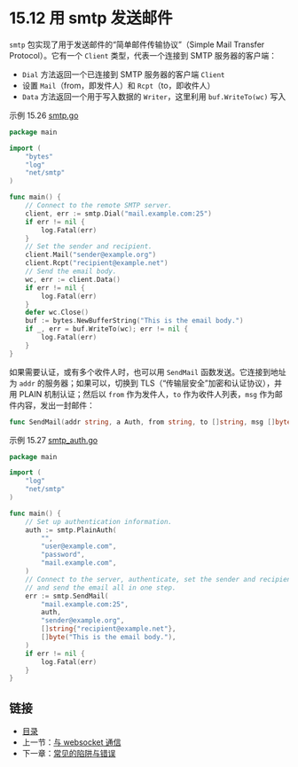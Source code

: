 # 15.12 用 smtp 发送邮件

`smtp` 包实现了用于发送邮件的“简单邮件传输协议”（Simple Mail Transfer Protocol）。它有一个 `Client` 类型，代表一个连接到 SMTP 服务器的客户端：

* `Dial` 方法返回一个已连接到 SMTP 服务器的客户端 `Client`
* 设置 `Mail`（from，即发件人）和 `Rcpt`（to，即收件人）
* `Data` 方法返回一个用于写入数据的 `Writer`，这里利用 `buf.WriteTo(wc)` 写入

示例 15.26 [smtp.go](https://github.com/codeSu97/the-way-to-go_ZH_CN/tree/cb9c3473071aa65151922c4b563acfdbbf0b71e5/eBook/examples/chapter_15/smtp.go)

```go
package main

import (
    "bytes"
    "log"
    "net/smtp"
)

func main() {
    // Connect to the remote SMTP server.
    client, err := smtp.Dial("mail.example.com:25")
    if err != nil {
        log.Fatal(err)
    }
    // Set the sender and recipient.
    client.Mail("sender@example.org")
    client.Rcpt("recipient@example.net")
    // Send the email body.
    wc, err := client.Data()
    if err != nil {
        log.Fatal(err)
    }
    defer wc.Close()
    buf := bytes.NewBufferString("This is the email body.")
    if _, err = buf.WriteTo(wc); err != nil {
        log.Fatal(err)
    }
}
```

如果需要认证，或有多个收件人时，也可以用 `SendMail` 函数发送。它连接到地址为 `addr` 的服务器；如果可以，切换到 TLS（“传输层安全”加密和认证协议），并用 PLAIN 机制认证；然后以 `from` 作为发件人，`to` 作为收件人列表，`msg` 作为邮件内容，发出一封邮件：

```go
func SendMail(addr string, a Auth, from string, to []string, msg []byte) error
```

示例 15.27 [smtp\_auth.go](https://github.com/codeSu97/the-way-to-go_ZH_CN/tree/cb9c3473071aa65151922c4b563acfdbbf0b71e5/eBook/examples/chapter_15/smtp_auth.go)

```go
package main

import (
    "log"
    "net/smtp"
)

func main() {
    // Set up authentication information.
    auth := smtp.PlainAuth(
        "",
        "user@example.com",
        "password",
        "mail.example.com",
    )
    // Connect to the server, authenticate, set the sender and recipient,
    // and send the email all in one step.
    err := smtp.SendMail(
        "mail.example.com:25",
        auth,
        "sender@example.org",
        []string{"recipient@example.net"},
        []byte("This is the email body."),
    )
    if err != nil {
        log.Fatal(err)
    }
}
```

## 链接

* [目录](directory.md)
* 上一节：[与 websocket 通信](15.11.md)
* 下一章：[常见的陷阱与错误](16.0.md)

